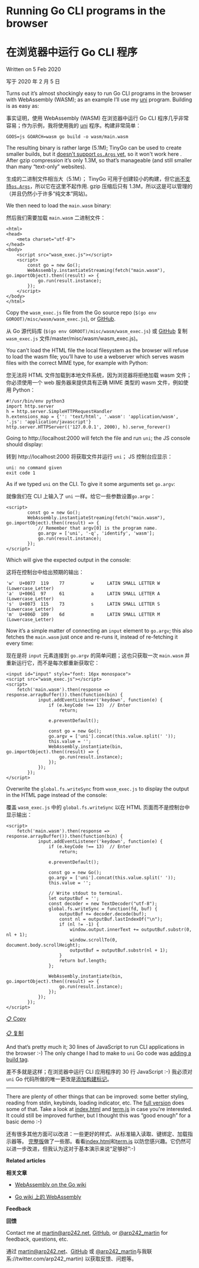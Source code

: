 # Running Go CLI programs in the browser

# 在浏览器中运行 Go CLI 程序

Written on 5 Feb 2020

写于 2020 年 2 月 5 日

Turns out it’s almost shockingly easy to run Go CLI programs in the browser with WebAssembly (WASM); as an example I’ll use my [uni](https://github.com/arp242/uni) program. Building is as easy as:

事实证明，使用 WebAssembly (WASM) 在浏览器中运行 Go CLI 程序几乎非常容易；作为示例，我将使用我的 [uni](https://github.com/arp242/uni) 程序。构建非常简单：

```
GOOS=js GOARCH=wasm go build -o wasm/main.wasm
```

The resulting binary is rather large (5.1M); TinyGo can be used to create smaller builds, but it [doesn't support `os.Args` yet](https://github.com/tinygo-org/tinygo/issues/541), so it won't work here . After gzip compression it’s only 1.3M, so that’s manageable (and still smaller than many “text-only” websites).

生成的二进制文件相当大（5.1M）； TinyGo 可用于创建较小的构建，但它[尚不支持`os.Args`](https://github.com/tinygo-org/tinygo/issues/541)，所以它在这里不起作用. gzip 压缩后只有 1.3M，所以这是可以管理的（并且仍然小于许多“纯文本”网站)。

We then need to load the `main.wasm` binary:

然后我们需要加载 `main.wasm` 二进制文件：

```
<html>
<head>
    <meta charset="utf-8">
</head>
<body>
    <script src="wasm_exec.js"></script>
    <script>
        const go = new Go();
        WebAssembly.instantiateStreaming(fetch("main.wasm"), go.importObject).then((result) => {
            go.run(result.instance);
        });
    </script>
</body>
</html>
```

Copy the `wasm_exec.js` file from the Go source repo (`$(go env GOROOT)/misc/wasm/wasm_exec.js`), or [GitHub](https://github.com/golang/go/blob/master/misc/wasm/wasm_exec.js).

从 Go 源代码库 (`$(go env GOROOT)/misc/wasm/wasm_exec.js`) 或 [GitHub](https://github.com/golang/go/blob) 复制 `wasm_exec.js` 文件/master/misc/wasm/wasm_exec.js)。

You can’t load the HTML file the local filesystem as the browser will refuse to load the wasm file; you’ll have to use a webserver which serves wasm files with the correct MIME type, for example with Python:

您无法将 HTML 文件加载到本地文件系统，因为浏览器将拒绝加载 wasm 文件；你必须使用一个 web 服务器来提供具有正确 MIME 类型的 wasm 文件，例如使用 Python：

```
#!/usr/bin/env python3
import http.server
h = http.server.SimpleHTTPRequestHandler
h.extensions_map = {'': 'text/html', '.wasm': 'application/wasm', '.js': 'application/javascript'}
http.server.HTTPServer(('127.0.0.1', 2000), h).serve_forever()
```

Going to http://localhost:2000 will fetch the file and run `uni`; the JS console should display:

转到 http://localhost:2000 将获取文件并运行 `uni`； JS 控制台应显示：

```
uni: no command given
exit code 1
```

As if we typed `uni` on the CLI. To give it some arguments set `go.argv`:

就像我们在 CLI 上输入了 `uni` 一样。给它一些参数设置`go.argv`：

```
<script>
        const go = new Go();
        WebAssembly.instantiateStreaming(fetch("main.wasm"), go.importObject).then((result) => {
            // Remember that argv[0] is the program name.
            go.argv = ['uni', '-q', 'identify', 'wasm'];
            go.run(result.instance);
        });
</script>
```

Which will give the expected output in the console:

这将在控制台中给出预期的输出：

```
'w'  U+0077  119    77          w     LATIN SMALL LETTER W (Lowercase_Letter)
'a'  U+0061  97     61          a     LATIN SMALL LETTER A (Lowercase_Letter)
's'  U+0073  115    73          s     LATIN SMALL LETTER S (Lowercase_Letter)
'm'  U+006D  109    6d          m     LATIN SMALL LETTER M (Lowercase_Letter)
```

Now it’s a simple matter of connecting an `input` element to `go.argv`; this also fetches the `main.wasm` just once and re-runs it, instead of re-fetching it every time:

现在是将 `input` 元素连接到 `go.argv` 的简单问题；这也只获取一次 `main.wasm` 并重新运行它，而不是每次都重新获取它：

```
<input id="input" style="font: 16px monospace">
<script src="wasm_exec.js"></script>
<script>
    fetch('main.wasm').then(response => response.arrayBuffer()).then(function(bin) {
            input.addEventListener('keydown', function(e) {
                if (e.keyCode !== 13)  // Enter
                    return;

                e.preventDefault();

                const go = new Go();
                go.argv = ['uni'].concat(this.value.split(' '));
                this.value = '';
                WebAssembly.instantiate(bin, go.importObject).then((result) => {
                    go.run(result.instance);
                });
            });
        });
</script>
```

Overwrite the `global.fs.writeSync` from `wasm_exec.js` to display the output in the HTML page instead of the console:

覆盖 `wasm_exec.js` 中的 `global.fs.writeSync` 以在 HTML 页面而不是控制台中显示输出：

```
<script>
    fetch('main.wasm').then(response => response.arrayBuffer()).then(function(bin) {
            input.addEventListener('keydown', function(e) {
                if (e.keyCode !== 13)  // Enter
                    return;

                e.preventDefault();

                const go = new Go();
                go.argv = ['uni'].concat(this.value.split(' '));
                this.value = '';

                // Write stdout to terminal.
                let outputBuf = '';
                const decoder = new TextDecoder("utf-8");
                global.fs.writeSync = function(fd, buf) {
                    outputBuf += decoder.decode(buf);
                    const nl = outputBuf.lastIndexOf("\n");
                    if (nl != -1) {
                        window.output.innerText += outputBuf.substr(0, nl + 1);
                        window.scrollTo(0, document.body.scrollHeight);
                        outputBuf = outputBuf.substr(nl + 1);
                    }
                    return buf.length;
                };

                WebAssembly.instantiate(bin, go.importObject).then((result) => {
                    go.run(result.instance);
                });
            });
        });
</script>
```

[📋 Copy](https://www.arp242.net/wasm-cli.html#)

[📋 复制](https://www.arp242.net/wasm-cli.html#)

And that’s pretty much it; 30 lines of JavaScript to run CLI applications in the browser :-) The only change I had to make to `uni` Go code was [adding a build tag](https://github.com/arp242/uni/commit/bfd9a565343bce6469c67ea2ae3accad597afcb4#diff-c5818bddd7e55bf1374be45465e95062).

差不多就是这样；在浏览器中运行 CLI 应用程序的 30 行 JavaScript :-) 我必须对 `uni` Go 代码所做的唯一更改是[添加构建标记](https://github.com/arp242/uni/commit/bfd9a565343bce6469c67ea2ae3accad597afcb4#diff-c5818bddd7e55bf1374be45465e95062)。

------

There are plenty of other things that can be improved: some better styling, reading from stdin, keybinds, loading indicator, etc. The [full version](https://arp242.github.io/uni-wasm/) does some of that. Take a look at [index.html](https://github.com/arp242/uni/blob/master/wasm/index.html) and [term.js](https://github.com/arp242/uni/blob/master/wasm/term.js) in case you're interested. It could still be improved further, but I thought this was “good enough” for a basic demo :-)

还有很多其他方面可以改进：一些更好的样式、从标准输入读取、键绑定、加载指示器等。 [完整版](https://arp242.github.io/uni-wasm/)做了一些那。看看[index.html](https://github.com/arp242/uni/blob/master/wasm/index.html)和[term.js](https://github.com/arp242/uni/blob/master/wasm/term.js) 以防您感兴趣。它仍然可以进一步改进，但我认为这对于基本演示来说“足够好”:-)

**Related articles**

**相关文章**

- [WebAssembly on the Go wiki](https://github.com/golang/go/wiki/WebAssembly)

- [Go wiki 上的 WebAssembly](https://github.com/golang/go/wiki/WebAssembly)

**Feedback**

**回馈**

Contact me at                 [martin@arp242.net](mailto:martin@arp242.net),                 [GitHub](https://github.com/arp242/arp242.net/issues/new), or                 [@arp242_martin](https://twitter.com/arp242_martin)                 for feedback, questions, etc. 

通过 [martin@arp242.net](mailto:martin@arp242.net)、[GitHub](https://github.com/arp242/arp242.net/issues/new) 或 [@arp242_martin](https)与我联系://twitter.com/arp242_martin) 以获取反馈、问题等。

